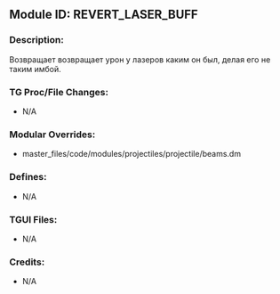 ## Module ID: REVERT_LASER_BUFF

### Description:

Возвращает возвращает урон у лазеров каким он был, делая его не таким имбой.


### TG Proc/File Changes:

- N/A


### Modular Overrides:

- master_files/code/modules/projectiles/projectile/beams.dm


### Defines:

- N/A


### TGUI Files:

- N/A


### Credits:

- N/A
